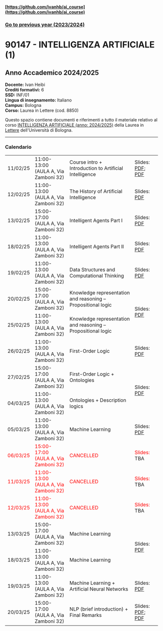 #### [https://github.com/ivanhb/ai_course](https://github.com/ivanhb/ai_course)
### [Go to previous year (2023/2024)](2023_2024/)

# 90147 - INTELLIGENZA ARTIFICIALE (1)
## Anno Accademico 2024/2025  

**Docente:** Ivan Heibi  
**Crediti formativi:** 6  
**SSD:** INF/01  
**Lingua di insegnamento:** Italiano  
**Campus:** Bologna  
**Corso:** Laurea in Lettere (cod. 8850)  

Questo spazio contiene documenti e riferimenti a tutto il materiale relativo al corso [INTELLIGENZA ARTIFICIALE (anno: 2024/2025)](https://www.unibo.it/it/studiare/dottorati-master-specializzazioni-e-altra-formazione/insegnamenti/insegnamento/2024/443742) della Laurea in [Lettere](https://corsi.unibo.it/laurea/lettere) dell'Università di Bologna.

---

### Calendario

<table>
<tbody>

<tr>
<td>11/02/25</td>
<td>11:00-13:00<br>(AULA A, Via Zamboni 32)</td>
<td>Course intro + Introduction to Artificial Intelligence</td>
<td>Slides: <a href="slides/01_intro.pdf">PDF</a>; <a href="slides/02_introduction_to_ai.pdf">PDF</a></td>
</tr>

<tr>
<td>12/02/25</td>
<td>11:00-13:00<br>(AULA A, Via Zamboni 32)</td>
<td>The History of Artificial Intelligence</td>
<td>Slides: <a href="slides/03_history_of_ai.pdf">PDF</a></td>
</tr>

<tr>
<td>13/02/25</td>
<td>15:00-17:00<br>(AULA A, Via Zamboni 32)</td>
<td>Intelligent Agents Part I</td>
<td>Slides: <a href="slides/04_intelligent_agents.pdf">PDF</a></td>
</tr>

<tr>
<td>18/02/25</td>
<td>11:00-13:00<br>(AULA A, Via Zamboni 32)</td>
<td>Intelligent Agents Part II</td>
<td>Slides: <a href="slides/05_intelligent_agents.pdf">PDF</a></td>
</tr>

<tr>
<td>19/02/25</td>
<td>11:00-13:00<br>(AULA A, Via Zamboni 32)</td>
<td>Data Structures and Computational Thinking</td>
<td>Slides: <a href="slides/06_data_structures.pdf">PDF</a></td>
</tr>

<tr>
<td>20/02/25</td>
<td>15:00-17:00<br>(AULA A, Via Zamboni 32)</td>
<td>Knowledge representation and reasoning – Propositional logic</td>
<td rowspan="2">Slides: <a href="slides/07_knowledge_representation.pdf">PDF</a></td>
</tr>

<tr>
<td>25/02/25</td>
<td>11:00-13:00<br>(AULA A, Via Zamboni 32)</td>
<td>Knowledge representation and reasoning – Propositional logic</td>
</tr>

<tr>
<td>26/02/25</td>
<td>11:00-13:00<br>(AULA A, Via Zamboni 32)</td>
<td>First-Order Logic</td>
<td>Slides: <a href="slides/08_knowledge_representation_FOL.pdf">PDF</a></td>
</tr>

<tr>
<td>27/02/25</td>
<td>15:00-17:00<br>(AULA A, Via Zamboni 32)</td>
<td>First-Order Logic + Ontologies</td>
<td rowspan="2">Slides: <a href="slides/09_knowledge_representation_desc_logics.pdf">PDF</a></td>
</tr>

<tr>
<td>04/03/25</td>
<td>11:00-13:00<br>(AULA A, Via Zamboni 32)</td>
<td>Ontologies + Description logics</td>
</tr>

<tr>
<td>05/03/25</td>
<td>11:00-13:00<br>(AULA A, Via Zamboni 32)</td>
<td>Machine Learning</td>
<td>Slides: <a href="slides/10_machine_learning.pdf">PDF</a></td>
</tr>

<tr style="color:red">
<td>06/03/25</td>
<td>15:00-17:00<br>(AULA A, Via Zamboni 32)</td>
<td>CANCELLED</td>
<td>Slides: <a>TBA</a></td>
</tr>

<tr style="color:red">
<td>11/03/25</td>
<td>11:00-13:00<br>(AULA A, Via Zamboni 32)</td>
<td>CANCELLED</td>
<td>Slides: <a>TBA</a></td>
</tr>

<tr style="color:red">
<td>12/03/25</td>
<td>11:00-13:00<br>(AULA A, Via Zamboni 32)</td>
<td>CANCELLED</td>
<td>Slides: <a>TBA</a></td>
</tr>

<tr>
<td>13/03/25</td>
<td>15:00-17:00<br>(AULA A, Via Zamboni 32)</td>
<td>Machine Learning</td>
<td rowspan="2">Slides: <a href="slides/10_machine_learning.pdf">PDF</a></td>
</tr>

<tr>
<td>18/03/25</td>
<td>11:00-13:00<br>(AULA A, Via Zamboni 32)</td>
<td>Machine Learning</td>
</tr>

<tr>
<td>19/03/25</td>
<td>11:00-13:00<br>(AULA A, Via Zamboni 32)</td>
<td>Machine Learning + Artificial Neural Networks</td>
<td>Slides: <a href="slides/11_neural_networks.pdf">PDF</a></td>
</tr>

<tr>
<td>20/03/25</td>
<td>15:00-17:00<br>(AULA A, Via Zamboni 32)</td>
<td>NLP (brief introduction) + Final Remarks</td>
<td>Slides: <a href="slides/12_nlp.pdf">PDF</a>; <a href="slides/13_conclusions.pdf">PDF</a></td>
</tr>


</tbody>

</table>
